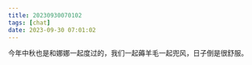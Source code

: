 ```yaml
---
title: 20230930070102
tags: [chat]
date: 2023-09-30 07:01:02
---
```

今年中秋也是和娜娜一起度过的，我们一起薅羊毛一起兜风，日子倒是很舒服。







